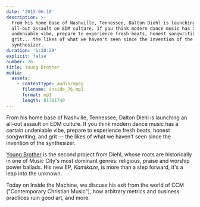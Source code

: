 ```yaml
---
date: '2015-06-10'
description: >-
  From his home base of Nashville, Tennessee, Dalton Diehl is launching an
  all-out assault on EDM culture. If you think modern dance music has a certain
  undeniable vibe, prepare to experience fresh beats, honest songwriting, and
  grit... the likes of what we haven't seen since the invention of the
  synthesizer.
duration: '1:20:29'
explicit: false
number: 76
title: Young Brother
media:
  assets:
    - contentType: audio/mpeg
      filename: inside_76.mp3
      format: mp3
      length: 81701740
---
```

From his home base of Nashville, Tennessee, Dalton Diehl is launching an all-out assault on EDM culture. If you think modern dance music has a certain undeniable vibe, prepare to experience fresh beats, honest songwriting, and grit &mdash; the likes of what we haven't seen since the invention of the synthesizer.

[Young Brother](http://youngbrothermusic.com) is the second project from Diehl, whose roots are historically in one of Music City's most dominant genres: religious, praise and worship power ballads. His new EP, *Kamikaze*, is more than a step forward, it's a leap into the unknown.

Today on Inside the Machine, we discuss his exit from the world of CCM ("Contemporary Christian Music"), how arbitrary metrics and business practices ruin good art, and more.
